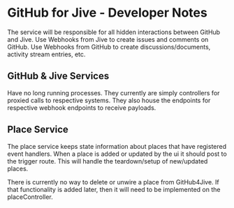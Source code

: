 GitHub for Jive - Developer Notes
=================================


The service will be responsible for all hidden interactions between GitHub and Jive.
Use Webhooks from Jive to create issues and comments on GitHub. Use Webhooks from GitHub
to create discussions/documents, activity stream entries, etc. 



GitHub & Jive Services
--------------

Have no long running processes. They currently are simply controllers for proxied calls
to respective systems. They also house the endpoints for respective webhook endpoints to 
receive payloads. 

Place Service
-------------

The place service keeps state information about places that have registered event handlers.
When a place is added or updated by the ui it should post to the trigger route. This will
handle the teardown/setup of new/updated places.

There is currently no way to delete or unwire a place from GitHub4Jive. If that functionality
is added later, then it will need to be implemented on the placeController.


